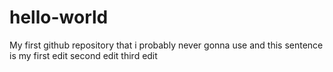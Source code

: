 # hello-world
My first github repository that i probably never gonna use
and this sentence is my first edit
second edit
third edit
